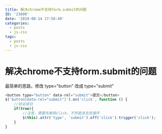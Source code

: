 ```yaml
---
title: 解决chrome不支持form.submit的问题
ID: '23600'
date: '2019-08-14 17:50:40'
categories:
  - posts
  - js-css
tags:
  - posts
  - js-css
---
```


# 解决chrome不支持form.submit的问题

最简单的思路，修改 type="button" 改成 type="submit"

``` js 
<button type="button" data-rel="submit">提交</button>
$('button[data-rel="submit"]').on('click', function () {
    //验证成功
    if(true){
        //注意，需要先解绑click，不然是进去死循环
        $(this).attr('type', 'submit').off('click').trigger('click');
    }
}
```
 
